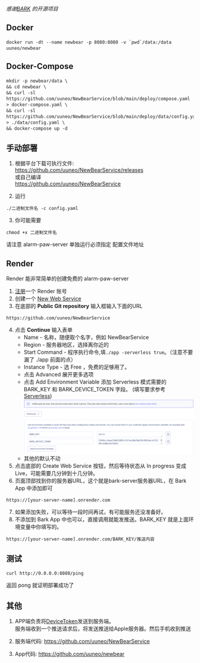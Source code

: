 *感谢[BARK](https://github.com/Finb/Bark) 的开源项目*
## Docker 
```
docker run -dt --name newbear -p 8080:8080 -v `pwd`/data:/data uuneo/newbear
```

## Docker-Compose 
```
mkdir -p newbear/data \
&& cd newbear \
&& curl -sl https://github.com/uuneo/NewBearService/blob/main/deploy/compose.yaml > docker-compose.yaml \
&& curl -sl https://github.com/uuneo/NewBearService/blob/main/deploy/data/config.yaml > ./data/config.yaml \
&& docker-compose up -d

```
## 手动部署

1. 根据平台下载可执行文件:<br> <a href='https://github.com/uuneo/NewBearService/releases'>https://github.com/uuneo/NewBearService/releases</a><br>
或自己编译<br>
<a href="https://github.com/uuneo/NewBearService">https://github.com/uuneo/NewBearService</a>

2. 运行
```
./二进制文件名 -c config.yaml
```
3. 你可能需要
```
chmod +x 二进制文件名
```
请注意 alarm-paw-server 单独运行必须指定 配置文件地址


## Render
Render 能非常简单的创建免费的 alarm-paw-server
1. [注册](https://dashboard.render.com/register/)一个 Render 账号
2. 创建一个 [New Web Service](https://dashboard.render.com/select-repo?type=web)
3. 在底部的 **Public Git repository** 输入框输入下面的URL
```
https://github.com/uuneo/NewBearService
```
4. 点击 **Continue** 输入表单
   * Name - 名称，随便取个名字，例如 NewBearService
   * Region - 服务器地区，选择离你近的
   * Start Command - 程序执行命令,填`./app -serverless true`。（注意不要漏了 ./app 前面的点）
   * Instance Type - 选 Free ，免费的足够用了。
   * 点击 Advanced 展开更多选项
   * 点击 Add Environment Variable 添加 Serverless 模式需要的 BARK_KEY 和 BARK_DEVICE_TOKEN 字段。 (填写要求参考 [Serverless](#Serverless)) <br><img src="../_media/environment.png" />
   * 其他的默认不动
5. 点击底部的 Create Web Service 按钮，然后等待状态从 In progress 变成 Live，可能需要几分钟到十几分钟。
6. 页面顶部找到你的服务器URL，这个就是bark-server服务器URL，在 Bark App 中添加即可
```
https://[your-server-name].onrender.com
```
7. 如果添加失败，可以等待一段时间再试，有可能服务还没准备好。
8. 不添加到 Bark App 中也可以，直接调用就能发推送。BARK_KEY 就是上面环境变量中你填写的。
```
https://[your-server-name].onrender.com/BARK_KEY/推送内容
```

## 测试
```
curl http://0.0.0.0:8080/ping
```
返回 pong 就证明部署成功了

## 其他

1. APP端负责将<a href="https://developer.apple.com/documentation/uikit/uiapplicationdelegate/1622958-application">DeviceToken</a>发送到服务端。 <br>服务端收到一个推送请求后，将发送推送给Apple服务器。然后手机收到推送

2. 服务端代码: <a href='https://github.com/uuneo/NewBearService'>https://github.com/uuneo/NewBearService</a><br>

3. App代码: <a href="https://github.com/uuneo/newbear">https://github.com/uuneo/newbear</a>

